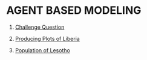 # AGENT BASED MODELING

1. [Challenge Question](https://dpuri-wm.github.io/Agent-Based-Modelling/ChallengeQuestion)

2. [Producing Plots of Liberia](https://dpuri-wm.github.io/Agent-Based-Modelling/Homework1)

3. [Population of Lesotho](https://dpuri-wm.github.io/Agent-Based-Modelling/Homework2)
